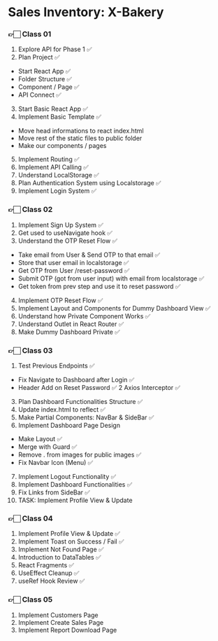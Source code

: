 # Sales Inventory: X-Bakery

### 👉🏻 Class 01

1. Explore API for Phase 1 ✅
2. Plan Project ✅

- Start React App ✅
- Folder Structure ✅
- Component / Page ✅
- API Connect ✅

3. Start Basic React App ✅
4. Implement Basic Template ✅

- Move head informations to react index.html
- Move rest of the static files to public folder
- Make our components / pages

5. Implement Routing ✅
6. Implement API Calling ✅
7. Understand LocalStorage ✅
8. Plan Authentication System using Localstorage ✅
9. Implement Login System ✅

### 👉🏻 Class 02

1. Implement Sign Up System ✅
2. Get used to useNavigate hook ✅
3. Understand the OTP Reset Flow ✅

- Take email from User & Send OTP to that email ✅
- Store that user email in localstorage ✅
- Get OTP from User /reset-password ✅
- Submit OTP (got from user input) with email from localstorage ✅
- Get token from prev step and use it to reset password ✅

4. Implement OTP Reset Flow ✅
5. Implement Layout and Components for Dummy Dashboard View ✅
6. Understand how Private Component Works ✅
7. Understand Outlet in React Router ✅
8. Make Dummy Dashboard Private ✅

### 👉🏻 Class 03

1. Test Previous Endpoints ✅

- Fix Navigate to Dashboard after Login ✅
- Header Add on Reset Password ✅
  2 Axios Interceptor ✅

3. Plan Dashboard Functionalities Structure ✅
4. Update index.html to reflect ✅
5. Make Partial Components: NavBar & SideBar ✅
6. Implement Dashboard Page Design

- Make Layout ✅
- Merge with Guard ✅
- Remove . from images for public images ✅
- Fix Navbar Icon (Menu) ✅

7. Implement Logout Functionality ✅
8. Implement Dashboard Functionalities ✅
9. Fix Links from SideBar ✅
10. TASK: Implement Profile View & Update

### 👉🏻 Class 04

1. Implement Profile View & Update ✅
2. Implement Toast on Success / Fail ✅
3. Implement Not Found Page ✅
4. Introduction to DataTables ✅
5. React Fragments ✅
6. UseEffect Cleanup ✅
7. useRef Hook Review ✅

### 👉🏻 Class 05

1. Implement Customers Page
2. Implement Create Sales Page
3. Implement Report Download Page
